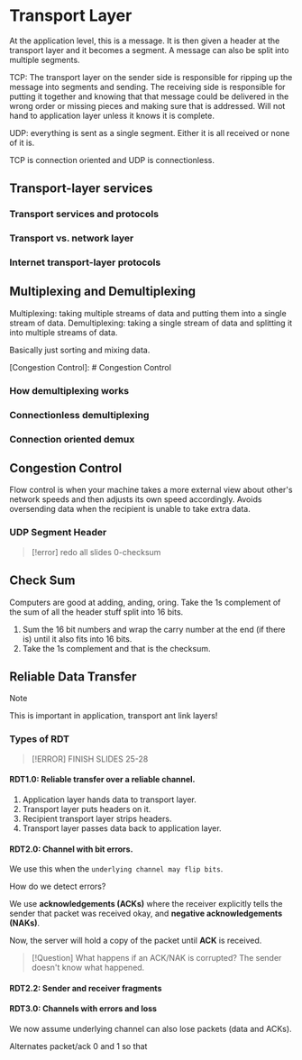 # Transport Layer

At the application level, this is a message. It is then given a header at the transport layer and it becomes a segment. A message can also be split into multiple segments.

TCP: The transport layer on the sender side is responsible for ripping up the message into segments and sending. The receiving side is responsible for putting it together and knowing that that message could be delivered in the wrong order or missing pieces and making sure that is addressed. Will not hand to application layer unless it knows it is complete.

UDP: everything is sent as a single segment. Either it is all received or none of it is.

TCP is connection oriented and UDP is connectionless.
## Transport-layer services
### Transport services and protocols
### Transport vs. network layer
### Internet transport-layer protocols
## Multiplexing and Demultiplexing

Multiplexing: taking multiple streams of data and putting them into a single stream of data.
Demultiplexing: taking a single stream of data and splitting it into multiple streams of data.

Basically just sorting and mixing data.

[Congestion Control]: # Congestion Control
### How demultiplexing works
### Connectionless demultiplexing
### Connection oriented demux
###
## Congestion Control

Flow control is when your machine takes a more external view about other's network speeds and then adjusts its own speed accordingly. Avoids oversending data when the recipient is unable to take extra data.

### UDP Segment Header






> [!error]
> redo all slides 0-checksum
## Check Sum
Computers are good at adding, anding, oring. 
Take the 1s complement of the sum of all the header stuff split into 16 bits. 

1. Sum the 16 bit numbers and wrap the carry number at the end (if there is) until it also fits into 16 bits. 
2. Take the 1s complement and that is the checksum. 
## Reliable Data Transfer

> [!NOTE] 
This is important in application, transport ant link layers!

### Types of RDT
> [!ERROR]
> FINISH SLIDES 25-28
#### RDT1.0:  Reliable transfer over a reliable channel. 
1. Application layer hands data to transport layer. 
2. Transport layer puts headers on it. 
3. Recipient transport layer strips headers. 
4. Transport layer passes data back to application layer. 
#### RDT2.0: Channel with bit errors. 

We use this when the `underlying channel may flip bits`. 

How do we detect errors?

We use **acknowledgements (ACKs)** where the receiver explicitly tells the sender that packet was received okay, and **negative acknowledgements (NAKs)**. 

Now, the server will hold a copy of the packet until **ACK** is received. 

> [!Question] What happens if an ACK/NAK is corrupted?
> The sender doesn't know what happened. 


#### RDT2.2: Sender and receiver fragments


#### RDT3.0: Channels with errors and loss

We now assume underlying channel can also lose packets (data and ACKs). 

Alternates packet/ack 0 and 1 so that 
